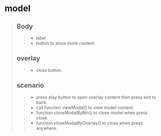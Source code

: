 # model # 
> 
> ## Body ##
>> - label
>> - button to show more content
> ## overlay ##
>> - close button.
> ## scenario ##
>> - press play button to open overlay content then press exit to back.
>> - call function viewModal() to  view model content.
>> - function closeModalByBtn() to close model when press close.
>> - function closeModalByOverlay() to close when press anywhere.
